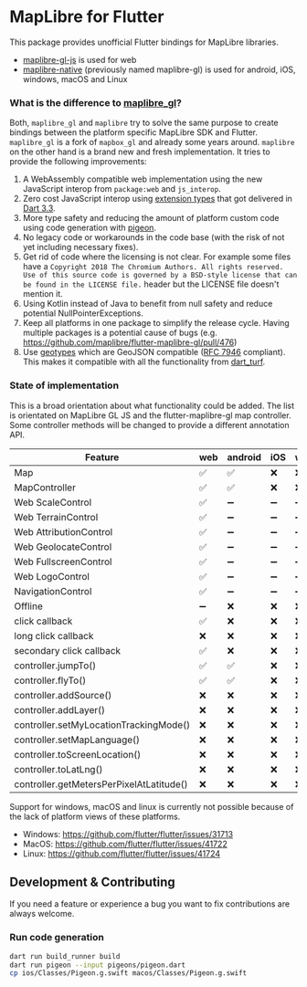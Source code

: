 # MapLibre for Flutter

This package provides unofficial Flutter bindings for MapLibre libraries.

- [maplibre-gl-js](https://github.com/maplibre/maplibre-gl-js) is used for web
- [maplibre-native](https://github.com/maplibre/maplibre-native) (previously
  named maplibre-gl) is used for android, iOS,
  windows, macOS and Linux

### What is the difference to [maplibre_gl](https://pub.dev/packages/maplibre_gl)?

Both, `maplibre_gl` and `maplibre` try to solve the same purpose to create
bindings between the
platform specific MapLibre SDK and Flutter. `maplibre_gl` is a fork
of `mapbox_gl` and already some
years around. `maplibre` on the other hand is a brand new and fresh
implementation. It tries to
provide the following improvements:

1. A WebAssembly compatible web implementation using the new JavaScript interop
   from `package:web`
   and `js_interop`.
2. Zero cost JavaScript interop
   using [extension types](https://dart.dev/language/extension-types)
   that got delivered
   in [Dart 3.3](https://medium.com/dartlang/dart-3-3-325bf2bf6c13).
3. More type safety and reducing the amount of platform custom code using code
   generation with [pigeon](https://pub.dev/packages/pigeon).
4. No legacy code or workarounds in the code base (with the risk of not yet
   including necessary
   fixes).
5. Get rid of code where the licensing is not clear. For example some files
   have
   a `Copyright 2018 The Chromium Authors. All rights reserved. Use of this source code is governed by a BSD-style license that can be found in the LICENSE file.`
   header but the LICENSE file doesn't mention it.
6. Using Kotlin instead of Java to benefit from null safety and reduce potential
   NullPointerExceptions.
7. Keep all platforms in one package to simplify the release cycle. Having
   multiple packages is a potential cause of bugs (e.g.
   https://github.com/maplibre/flutter-maplibre-gl/pull/476)
8. Use [geotypes](https://pub.dev/packages/geotypes) which are
   GeoJSON compatible
   ([RFC 7946](https://datatracker.ietf.org/doc/html/rfc7946) compliant). This
   makes it compatible with all the functionality
   from [dart_turf](https://pub.dev/packages/turf).

### State of implementation

This is a broad orientation about what functionality could be added. The list
is orientated on MapLibre GL JS and the flutter-maplibre-gl map controller.
Some controller methods will be changed to provide a different annotation API.

| Feature                                  | web | android | iOS | windows | macOS | linux |
|------------------------------------------|-----|---------|-----|---------|-------|-------|
| Map                                      | ✅   | ✅       | ❌   | ❌       | ❌     | ❌     |
| MapController                            | ✅   | ✅       | ❌   | ❌       | ❌     | ❌     |
| Web ScaleControl                         | ✅   | ➖       | ➖   | ➖       | ➖     | ➖     |
| Web TerrainControl                       | ✅   | ➖       | ➖   | ➖       | ➖     | ➖     |
| Web AttributionControl                   | ✅   | ➖       | ➖   | ➖       | ➖     | ➖     |
| Web GeolocateControl                     | ✅   | ➖       | ➖   | ➖       | ➖     | ➖     |
| Web FullscreenControl                    | ✅   | ➖       | ➖   | ➖       | ➖     | ➖     |
| Web LogoControl                          | ✅   | ➖       | ➖   | ➖       | ➖     | ➖     |
| NavigationControl                        | ✅   | ➖       | ➖   | ➖       | ➖     | ➖     |
| Offline                                  | ➖   | ❌       | ❌   | ❌       | ❌     | ❌     |
| click callback                           | ✅   | ❌       | ❌   | ❌       | ❌     | ❌     |
| long click callback                      | ❌   | ❌       | ❌   | ❌       | ❌     | ❌     |
| secondary click callback                 | ✅   | ❌       | ❌   | ❌       | ❌     | ❌     |
| controller.jumpTo()                      | ✅   | ✅       | ❌   | ❌       | ❌     | ❌     |
| controller.flyTo()                       | ✅   | ✅       | ❌   | ❌       | ❌     | ❌     |
| controller.addSource()                   | ❌   | ❌       | ❌   | ❌       | ❌     | ❌     |
| controller.addLayer()                    | ❌   | ❌       | ❌   | ❌       | ❌     | ❌     |
| controller.setMyLocationTrackingMode()   | ❌   | ❌       | ❌   | ❌       | ❌     | ❌     |
| controller.setMapLanguage()              | ❌   | ❌       | ❌   | ❌       | ❌     | ❌     |
| controller.toScreenLocation()            | ❌   | ❌       | ❌   | ❌       | ❌     | ❌     |
| controller.toLatLng()                    | ❌   | ❌       | ❌   | ❌       | ❌     | ❌     |
| controller.getMetersPerPixelAtLatitude() | ❌   | ❌       | ❌   | ❌       | ❌     | ❌     |

Support for windows, macOS and linux is currently not possible because of the
lack of platform views of these platforms.

- Windows: https://github.com/flutter/flutter/issues/31713
- MacOS: https://github.com/flutter/flutter/issues/41722
- Linux: https://github.com/flutter/flutter/issues/41724

## Development & Contributing

If you need a feature or experience a bug you want to fix contributions are
always welcome.

### Run code generation

```bash
dart run build_runner build
dart run pigeon --input pigeons/pigeon.dart 
cp ios/Classes/Pigeon.g.swift macos/Classes/Pigeon.g.swift
```
